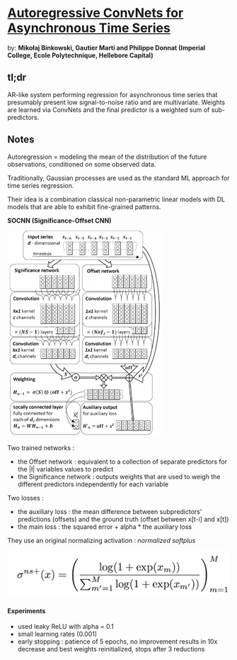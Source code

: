# [Autoregressive ConvNets for Asynchronous Time Series](https://arxiv.org/pdf/1703.04122.pdf)

by: **Mikołaj Binkowski, Gautier Marti and Philippe Donnat (Imperial College, Ecole Polytechnique, Hellebore Capital)**

## tl;dr

AR-like system performing regression for asynchronous time series that presumably present low signal-to-noise ratio and are multivariate.
Weights are learned via ConvNets and the final predictor is a weighted sum of sub-predictors.

## Notes
 
Autoregression = modeling the mean of the distribution of the future observations, conditioned on some observed data.

Traditionally, Gaussian processes are used as the standard ML approach for time series regression.

Their idea is a combination classical non-parametric linear models with DL models that are able to exhibit fine-grained patterns.

**SOCNN (Significance-Offset CNN)**

<img src="../imgs/acfatt.png" alt="" width="350"/>

Two trained networks :

* the Offset network : equivalent to a collection of separate predictors for the |I| variables values to predict
* the Significance network : outputs weights that are used to weigh the different predictors independently for each variable

Two losses :

* the auxiliary loss : the mean difference between subpredictors’ predictions (offsets) and the ground truth (offset between x[t-i] and x[t])
* the main loss : the squared error + alpha * the auxiliary loss

They use an original normalizing activation : *normalized softplus*

![](../imgs/acfatt2.png)

#### Experiments

* used leaky ReLU with alpha = 0.1
* small learning rates (0.001)
* early stopping : patience of 5 epochs, no improvement results in 10x decrease and best weights reinitialized, stops after 3 reductions
